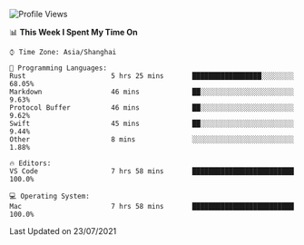 <!--START_SECTION:waka-->
![Profile Views](http://img.shields.io/badge/Profile%20Views-0-blue)

📊 **This Week I Spent My Time On** 

```text
⌚︎ Time Zone: Asia/Shanghai

💬 Programming Languages: 
Rust                     5 hrs 25 mins       █████████████████░░░░░░░░   68.05% 
Markdown                 46 mins             ██░░░░░░░░░░░░░░░░░░░░░░░   9.63% 
Protocol Buffer          46 mins             ██░░░░░░░░░░░░░░░░░░░░░░░   9.62% 
Swift                    45 mins             ██░░░░░░░░░░░░░░░░░░░░░░░   9.44% 
Other                    8 mins              ░░░░░░░░░░░░░░░░░░░░░░░░░   1.88%

🔥 Editors: 
VS Code                  7 hrs 58 mins       █████████████████████████   100.0%

💻 Operating System: 
Mac                      7 hrs 58 mins       █████████████████████████   100.0%

```


 Last Updated on 23/07/2021
<!--END_SECTION:waka-->
